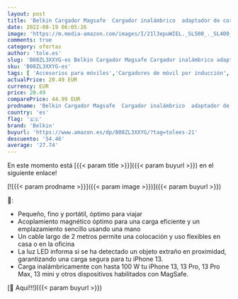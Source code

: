 ```yaml
---
layout: post
title: 'Belkin Cargador Magsafe  Cargador inalámbrico  adaptador de corriente de 20 W incluido con cable extralargo de 2 m para la serie iPhone 13 y 12  y otros dispositivos compatibles con MagSafe  - Negro'
date: 2022-08-19 06:05:26
image: 'https://m.media-amazon.com/images/I/21l3epuWIEL._SL500_._SL400_.jpg'
comments: true
category: ofertas
author: 'tole.es'
slug: 'B08ZL3XXYG-es Belkin Cargador Magsafe Cargador inalámbrico adaptador de...'
sku: 'B08ZL3XXYG-es'
tags: [ 'Accesorios para móviles','Cargadores de móvil por inducción','Cargadores para móviles','Comunicación móvil y accesorios','Electrónica','belkin','iphone','🇪🇸', ]
actualPrice: 20.49 EUR
currency: EUR
price: 20.49
comparePrice: 44.99 EUR
prodname: 'Belkin Cargador Magsafe  Cargador inalámbrico  adaptador de corriente de 20 W incluido con cable extralargo de 2 m para la serie iPhone 13 y 12  y otros dispositivos compatibles con MagSafe  - Negro'
country: 'es'
flag: '🇪🇸'
brand: 'Belkin'
buyurl: 'https://www.amazon.es/dp/B08ZL3XXYG/?tag=tolees-21'
descuento: '54.46'
average: '27.74'
---
```


En este momento está [{{< param title >}}]({{< param buyurl >}}) en el siguiente enlace!

[![{{< param prodname >}}]({{< param image >}})]({{< param buyurl >}})

🔎:

- Pequeño, fino y portátil, óptimo para viajar
- Acoplamiento magnético óptimo para una carga eficiente y un emplazamiento sencillo usando una mano
- Un cable largo de 2 metros permite una colocación y uso flexibles en casa o en la oficina
- La luz LED informa si se ha detectado un objeto extraño en proximidad, garantizando una carga segura para tu iPhone 13.
- Carga inalámbricamente con hasta 100 W tu iPhone 13, 13 Pro, 13 Pro Max, 13 mini y otros dispositivos habilitados con MagSafe.

[🛒 Aquí!!!]({{< param buyurl >}})

